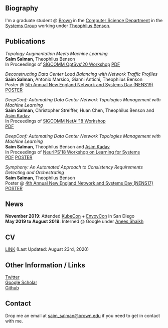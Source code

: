 ## Biography

I'm a graduate student @ [Brown](https://www.brown.edu/) in the [Computer Science Department](http://cs.brown.edu/) in the [Systems Group](https://systems.cs.brown.edu/) working under [Theophilus Benson](http://cs.brown.edu/~tab/).

## Publications

*Topology Augmentation Meets Machine Learning*  
**Saim Salman**, Theophilus Benson  
In Proceedings of [SIGCOMM OptSys'20 Workshop](https://conferences.sigcomm.org/sigcomm/2020/workshop-optsys.html)
[PDF](/publications/OptSys20.pdf)

*Deconstructing Data Center Load Balancing with Network Traffic Profiles*  
**Saim Salman**, Antonio Marsico, Gianni Antichi, Theophilus Benson  
Poster @ [5th Annual New England Network and Systems Day (NENS19)](https://systems.cs.brown.edu/nens/2019/)
[POSTER](/posters/NENS19.pdf)

*DeepConf: Automating Data Center Network Topologies Management with Machine Learning*  
**Saim Salman**, Christopher Streiffer, Huan Chen, Theophilus Benson and [Asim Kadav](http://www.nec-labs.com/asim-kadav)  
In Proceedings of [SIGCOMM NetAI'18 Workshop](https://conferences.sigcomm.org/sigcomm/2018/workshop-netaim.html)  
[PDF](/publications/NetAI18.pdf)  

*DeepConf: Automating Data Center Network Topologies Management with Machine Learning*  
**Saim Salman**, Theophilus Benson and [Asim Kadav](http://www.nec-labs.com/asim-kadav)  
In Proceedings of [NeurIPS'18 Workshop on Learning for Systems](http://mlforsystems.org/neurips2018/)  
[PDF](/publications/MLSYS18.pdf) [POSTER](/posters/MLSYS18.pdf)

*Symphony: An Automated Approach to Consistency Requirements Detecting and Orchestrating*  
**Saim Salman**, Theophilus Benson  
Poster @ [4th Annual New England Network and Systems Day (NENS17)](https://systems.cs.brown.edu/nens/2017/)
[POSTER](/posters/NENS17.pdf)

## News

**November 2019**: Attended [KubeCon](https://events19.linuxfoundation.org/events/kubecon-cloudnativecon-north-america-2019/) + [EnvoyCon](https://events19.linuxfoundation.org/events/envoycon-2019/) in San Diego  
**May 2019 to August 2019**: Interned @ Google under [Anees Shaikh](https://www.linkedin.com/in/shaikh-anees)  

## CV

[LINK](/cv/cv.pdf) (Last Updated: August 23rd, 2020)

## Other Information / Links

[Twitter](https://twitter.com/SaimSalman10)  
[Google Scholar](https://scholar.google.com/citations?user=8UzDkTYAAAAJ&hl=en)  
[Github](https://github.com/saimsalman36)

## Contact

Drop me an email at saim_salman@brown.edu if you need to get in contact with me.
